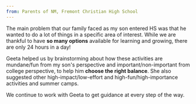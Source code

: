 ```yaml
---
from: Parents of NM, Fremont Christian High School
---
```

<p>The main problem that our family faced as my son entered HS was that he wanted to do a lot of things in a specific area of interest. While we are thankful to have <b>so many options</b> available for learning and growing, there are only 24 hours in a day! </p>
<p>Geeta helped us by brainstorming about how these activities are mundane/fun from my son's perspective and important/non-important from college perspective, to help him <b>choose the right balance</b>. She also suggested other high-impact/low-effort and high-fun/high-importance activities and summer camps.</p>
<p>We continue to work with Geeta to get guidance at every step of the way.</p>